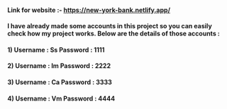 #### Link for website :- https://new-york-bank.netlify.app/

#### I have already made some accounts in this project so you can easily check how my project works. Below are the details of those accounts :
#### 1) Username : Ss Password : 1111
#### 2) Username : Im Password : 2222
#### 3) Username : Ca Password : 3333
#### 4) Username : Vm Password : 4444
